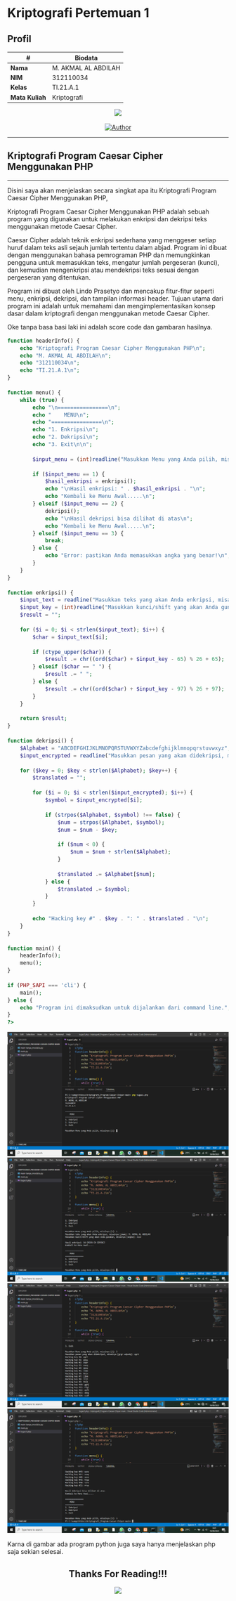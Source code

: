 # Kriptografi Pertemuan 1

## Profil
| #               | Biodata                      |
| --------------- | ---------------------------- |
| **Nama**        | M. AKMAL AL ABDILAH          |
| **NIM**         | 312110034                    |
| **Kelas**       | TI.21.A.1                    |
| **Mata Kuliah** | Kriptografi                  |


<p align="center">
 <img src="https://user-images.githubusercontent.com/91085882/137566814-9c8c078c-1c3e-475c-b23d-7f4922f74beb.gif"/>
</p>
<p align="center">
<a href="https://github.com/akmalabdilah"><img title="Author" src="https://img.shields.io/discord/102860784329052160?color=BLUE&label=M.%20AKMAL%20AL%20ABDILAH1&logo=GITHUB&logoColor=BLACK&style=plastic"></a>
<p align="center">

<hr>

## Kriptografi Program Caesar Cipher Menggunakan PHP

<hr>

<p>
Disini saya akan menjelaskan secara singkat apa itu Kriptografi Program Caesar Cipher Menggunakan PHP,

Kriptografi Program Caesar Cipher Menggunakan PHP adalah sebuah program yang digunakan untuk melakukan enkripsi dan dekripsi teks menggunakan metode Caesar Cipher. 

Caesar Cipher adalah teknik enkripsi sederhana yang menggeser setiap huruf dalam teks asli sejauh jumlah tertentu dalam abjad. Program ini dibuat dengan menggunakan bahasa pemrograman PHP dan memungkinkan pengguna untuk memasukkan teks, mengatur jumlah pergeseran (kunci), dan kemudian mengenkripsi atau mendekripsi teks sesuai dengan pergeseran yang ditentukan. 

Program ini dibuat oleh Lindo Prasetyo dan mencakup fitur-fitur seperti menu, enkripsi, dekripsi, dan tampilan informasi header. Tujuan utama dari program ini adalah untuk memahami dan mengimplementasikan konsep dasar dalam kriptografi dengan menggunakan metode Caesar Cipher.
</p>

<p>
Oke tanpa basa basi laki ini adalah score code dan gambaran hasilnya.
</p>


```php
function headerInfo() {
    echo "Kriptografi Program Caesar Cipher Menggunakan PHP\n";
    echo "M. AKMAL AL ABDILAH\n";
    echo "312110034\n";
    echo "TI.21.A.1\n";
}

function menu() {
    while (true) {
        echo "\n================\n";
        echo "    MENU\n";
        echo "================\n";
        echo "1. Enkripsi\n";
        echo "2. Dekripsi\n";
        echo "3. Exit\n\n";

        $input_menu = (int)readline("Masukkan Menu yang Anda pilih, misalnya [1]: ");

        if ($input_menu == 1) {
            $hasil_enkripsi = enkripsi();
            echo "\nHasil enkripsi: " . $hasil_enkripsi . "\n";
            echo "Kembali ke Menu Awal.....\n";
        } elseif ($input_menu == 2) {
            dekripsi();
            echo "\nHasil dekripsi bisa dilihat di atas\n";
            echo "Kembali ke Menu Awal.....\n";
        } elseif ($input_menu == 3) {
            break;
        } else {
            echo "Error: pastikan Anda memasukkan angka yang benar!\n";
        }
    }
}

function enkripsi() {
    $input_text = readline("Masukkan teks yang akan Anda enkripsi, misalnya [imam]: ");
    $input_key = (int)readline("Masukkan kunci/shift yang akan Anda gunakan, misalnya [angka]: ");
    $result = "";

    for ($i = 0; $i < strlen($input_text); $i++) {
        $char = $input_text[$i];

        if (ctype_upper($char)) {
            $result .= chr((ord($char) + $input_key - 65) % 26 + 65);
        } elseif ($char == " ") {
            $result .= " ";
        } else {
            $result .= chr((ord($char) + $input_key - 97) % 26 + 97);
        }
    }

    return $result;
}

function dekripsi() {
    $Alphabet = "ABCDEFGHIJKLMNOPQRSTUVWXYZabcdefghijklmnopqrstuvwxyz";
    $input_encrypted = readline("Masukkan pesan yang akan didekripsi, misalnya [grgr wdpsdq]: ");

    for ($key = 0; $key < strlen($Alphabet); $key++) {
        $translated = "";

        for ($i = 0; $i < strlen($input_encrypted); $i++) {
            $symbol = $input_encrypted[$i];

            if (strpos($Alphabet, $symbol) !== false) {
                $num = strpos($Alphabet, $symbol);
                $num = $num - $key;

                if ($num < 0) {
                    $num = $num + strlen($Alphabet);
                }

                $translated .= $Alphabet[$num];
            } else {
                $translated .= $symbol;
            }
        }

        echo "Hacking key #" . $key . ": " . $translated . "\n";
    }
}

function main() {
    headerInfo();
    menu();
}

if (PHP_SAPI === 'cli') {
    main();
} else {
    echo "Program ini dimaksudkan untuk dijalankan dari command line.";
}
?>

```

![Gambar 1](screenshoot/1.png)
![Gambar 2](screenshoot/2.png)
![Gambar 3](screenshoot/3.png)
![Gambar 4](screenshoot/4.png)

<p>
Karna di gambar ada program python juga saya hanya menjelaskan php saja sekian selesai.
</p>

<div>
<h2 align="center">Thanks For Reading!!!</h2>
<div align="center">
<img src="https://user-images.githubusercontent.com/91085882/222731693-24383140-7623-4e7a-a528-6621380b7be8.gif">